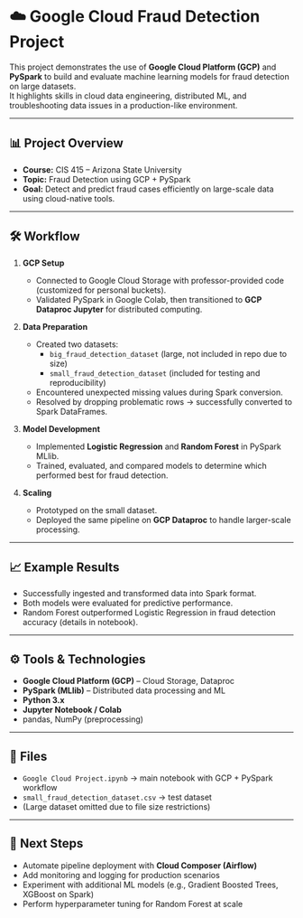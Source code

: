 # ☁️ Google Cloud Fraud Detection Project

This project demonstrates the use of **Google Cloud Platform (GCP)** and **PySpark** to build and evaluate machine learning models for fraud detection on large datasets.  
It highlights skills in cloud data engineering, distributed ML, and troubleshooting data issues in a production-like environment.  

---

## 📊 Project Overview
- **Course:** CIS 415 – Arizona State University  
- **Topic:** Fraud Detection using GCP + PySpark  
- **Goal:** Detect and predict fraud cases efficiently on large-scale data using cloud-native tools.  

---

## 🛠 Workflow
1. **GCP Setup**  
   - Connected to Google Cloud Storage with professor-provided code (customized for personal buckets).  
   - Validated PySpark in Google Colab, then transitioned to **GCP Dataproc Jupyter** for distributed computing.  

2. **Data Preparation**  
   - Created two datasets:  
     - `big_fraud_detection_dataset` (large, not included in repo due to size)  
     - `small_fraud_detection_dataset` (included for testing and reproducibility)  
   - Encountered unexpected missing values during Spark conversion.  
   - Resolved by dropping problematic rows → successfully converted to Spark DataFrames.  

3. **Model Development**  
   - Implemented **Logistic Regression** and **Random Forest** in PySpark MLlib.  
   - Trained, evaluated, and compared models to determine which performed best for fraud detection.  

4. **Scaling**  
   - Prototyped on the small dataset.  
   - Deployed the same pipeline on **GCP Dataproc** to handle larger-scale processing.  

---

## 📈 Example Results
- Successfully ingested and transformed data into Spark format.  
- Both models were evaluated for predictive performance.  
- Random Forest outperformed Logistic Regression in fraud detection accuracy (details in notebook).  

---

## ⚙️ Tools & Technologies
- **Google Cloud Platform (GCP)** – Cloud Storage, Dataproc  
- **PySpark (MLlib)** – Distributed data processing and ML  
- **Python 3.x**  
- **Jupyter Notebook / Colab**  
- pandas, NumPy (preprocessing)  

---

## 📌 Files
- `Google Cloud Project.ipynb` → main notebook with GCP + PySpark workflow  
- `small_fraud_detection_dataset.csv` → test dataset  
- (Large dataset omitted due to file size restrictions)  

---

## 🔮 Next Steps
- Automate pipeline deployment with **Cloud Composer (Airflow)**  
- Add monitoring and logging for production scenarios  
- Experiment with additional ML models (e.g., Gradient Boosted Trees, XGBoost on Spark)  
- Perform hyperparameter tuning for Random Forest at scale  
